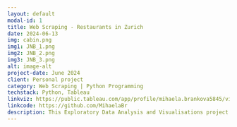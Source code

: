 ```yaml
---
layout: default
modal-id: 1
title: Web Scraping - Restaurants in Zurich
date: 2024-06-13
img: cabin.png
img1: JNB_1.png
img2: JNB_2.png
img3: JNB_3.png
alt: image-alt
project-date: June 2024
client: Personal project
category: Web Scraping | Python Programming
techstack: Python, Tableau
linkviz: https://public.tableau.com/app/profile/mihaela.brankova5845/vizzes
linkcode: https://github.com/MihaelaBr
description: This Exploratory Data Analysis and Visualisations project was created in Jupyter Notebooks and later in Tableau using the data from my personal Spotify account. Data was provided by Spotify after an official request in April 2024. The project was inspired by a Women in Data Science (WiDS) Workshop on using Jupyter Notebooks for data analysis and visualisations. 
---
```

